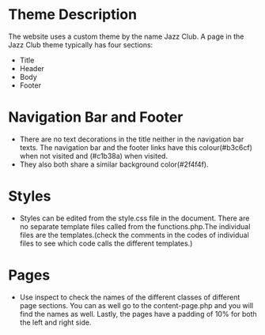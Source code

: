 # Theme Description
The website uses a custom theme by the name Jazz Club. A page in the Jazz Club theme typically has four sections:
- Title
- Header
- Body
- Footer
# Navigation Bar and Footer
- There are no text decorations in the title neither in the navigation bar texts. The navigation bar and the footer links have this colour(#b3c6cf) when not visited and (#c1b38a) when visited.
-  They also both share a similar background color(#2f4f4f).
# Styles
- Styles can be edited from the style.css file in the document. There are no separate template files called from the functions.php.The individual files are the templates.(check the comments in the codes of individual files to see which code calls the different templates.)
# Pages
- Use inspect to check the names of the different classes of different page sections. You can as well go to the content-page.php and you will find the names as well.
Lastly, the pages have a padding of 10% for both the left and right side.
